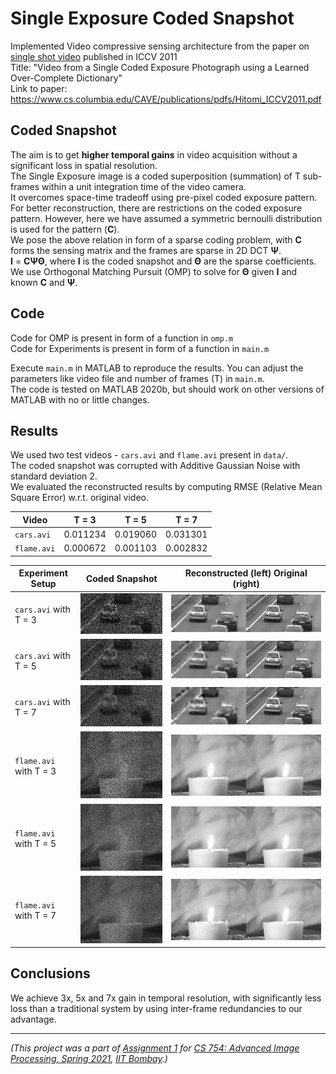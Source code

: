 # Single Exposure Coded Snapshot

Implemented Video compressive sensing architecture from the paper on [single shot video](https://www.cs.columbia.edu/CAVE/projects/single_shot_video/) published in ICCV 2011  
Title: "Video from a Single Coded Exposure Photograph using a Learned Over-Complete Dictionary"  
Link to paper: https://www.cs.columbia.edu/CAVE/publications/pdfs/Hitomi_ICCV2011.pdf

## Coded Snapshot

The aim is to get **higher temporal gains** in video acquisition without a significant loss in spatial resolution.  
The Single Exposure image is a coded superposition (summation) of T sub-frames within a unit integration time of the video camera.  
It overcomes space-time tradeoff using pre-pixel coded exposure pattern.  
For better reconstruction, there are restrictions on the coded exposure pattern. However, here we have assumed a symmetric bernoulli distribution is used for the pattern (**C**).  
We pose the above relation in form of a sparse coding problem, with **C** forms the sensing matrix and the frames are sparse in 2D DCT **Ψ**.  
**I** = **CΨΘ**, where **I** is the coded snapshot and **Θ** are the sparse coefficients.  
We use Orthogonal Matching Pursuit (OMP) to solve for **Θ** given **I** and known **C** and **Ψ**.

## Code

Code for OMP is present in form of a function in `omp.m`  
Code for Experiments is present in form of a function in `main.m`

Execute `main.m` in MATLAB to reproduce the results. You can adjust the parameters like video file and number of frames (T) in `main.m`.  
The code is tested on MATLAB 2020b, but should work on other versions of MATLAB with no or little changes.

## Results

We used two test videos - `cars.avi` and `flame.avi` present in `data/`.  
The coded snapshot was corrupted with Additive Gaussian Noise with standard deviation 2.  
We evaluated the reconstructed results by computing RMSE (Relative Mean Square Error) w.r.t. original video.

|    Video    |   T = 3  |   T = 5  |   T = 7  |
| ----------- | -------- | -------- | -------- |
|  `cars.avi` | 0.011234 | 0.019060 | 0.031301 |
| `flame.avi` | 0.000672 | 0.001103 | 0.002832 |

Experiment Setup | Coded Snapshot | Reconstructed (left) Original (right)
--- | --- | ---
`cars.avi` with T = 3 | ![Coded Snapshot](results/cars_3_coded_snapshot.jpg "Coded Snapshot") | ![Reconstructed (left) Original (right)](results/cars_3.gif "Reconstructed (left) Original (right)")
`cars.avi` with T = 5 | ![Coded Snapshot](results/cars_5_coded_snapshot.jpg "Coded Snapshot") | ![Reconstructed (left) Original (right)](results/cars_5.gif "Reconstructed (left) Original (right)")
`cars.avi` with T = 7 | ![Coded Snapshot](results/cars_7_coded_snapshot.jpg "Coded Snapshot") | ![Reconstructed (left) Original (right)](results/cars_7.gif "Reconstructed (left) Original (right)")
`flame.avi` with T = 3 | ![Coded Snapshot](results/flame_3_coded_snapshot.jpg "Coded Snapshot") | ![Reconstructed (left) Original (right)](results/flame_3.gif "Reconstructed (left) Original (right)")
`flame.avi` with T = 5 | ![Coded Snapshot](results/flame_5_coded_snapshot.jpg "Coded Snapshot") | ![Reconstructed (left) Original (right)](results/flame_5.gif "Reconstructed (left) Original (right)")
`flame.avi` with T = 7 | ![Coded Snapshot](results/flame_7_coded_snapshot.jpg "Coded Snapshot") | ![Reconstructed (left) Original (right)](results/flame_7.gif "Reconstructed (left) Original (right)")

## Conclusions

We achieve 3x, 5x and 7x gain in temporal resolution, with significantly less loss than a traditional system by using inter-frame redundancies to our advantage.

---

*(This project was a part of [Assignment 1](https://github.com/devansh-dvj/CS754-Assignment-1) for [CS 754: Advanced Image Processing, Spring 2021](https://www.cse.iitb.ac.in/~ajitvr/CS754_Spring2021/), [IIT Bombay](https://www.iitb.ac.in/).)*
